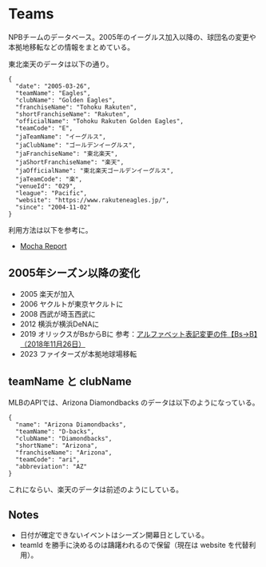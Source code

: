 # Teams

NPBチームのデータベース。2005年のイーグルス加入以降の、球団名の変更や本拠地移転などの情報をまとめている。

東北楽天のデータは以下の通り。

```
{
  "date": "2005-03-26",
  "teamName": "Eagles",
  "clubName": "Golden Eagles",
  "franchiseName": "Tohoku Rakuten",
  "shortFranchiseName": "Rakuten",
  "officialName": "Tohoku Rakuten Golden Eagles",
  "teamCode": "E",
  "jaTeamName": "イーグルス",
  "jaClubName": "ゴールデンイーグルス",
  "jaFranchiseName": "東北楽天",
  "jaShortFranchiseName": "楽天",
  "jaOfficialName": "東北楽天ゴールデンイーグルス",
  "jaTeamCode": "楽",
  "venueId": "029",
  "league": "Pacific",
  "website": "https://www.rakuteneagles.jp/",
  "since": "2004-11-02"
}
```

利用方法は以下を参考に。

- [Mocha Report](https://kurimareiji.github.io/npb2025/js/test/npb-teams-test.html)

## 2005年シーズン以降の変化

- 2005 楽天が加入
- 2006 ヤクルトが東京ヤクルトに
- 2008 西武が埼玉西武に
- 2012 横浜が横浜DeNAに
- 2019 オリックスがBsからBに 参考：[アルファベット表記変更の件【Bs→B】（2018年11月26日）](https://npb.jp/games/2019/schedule_note_b.html)
- 2023 ファイターズが本拠地球場移転

## teamName と clubName

MLBのAPIでは、Arizona Diamondbacks のデータは以下のようになっている。

```
{
  "name": "Arizona Diamondbacks",
  "teamName": "D-backs",
  "clubName": "Diamondbacks",
  "shortName": "Arizona",
  "franchiseName": "Arizona",
  "teamCode": "ari",
  "abbreviation": "AZ"
}
```

これにならい、楽天のデータは前述のようにしている。

## Notes

- 日付が確定できないイベントはシーズン開幕日としている。
- teamId を勝手に決めるのは躊躇われるので保留（現在は website を代替利用）。
